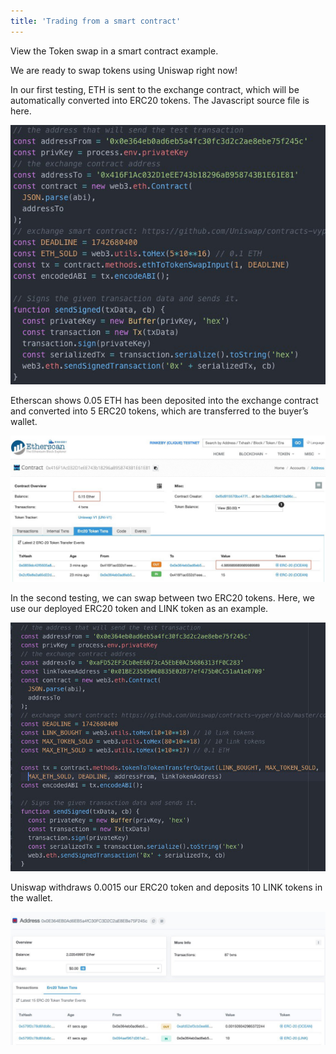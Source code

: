 ```yaml
---
title: 'Trading from a smart contract'
---
```


<Github link="">View the Token swap in a smart contract example.</Github>

We are ready to swap tokens using Uniswap right now!

In our first testing, ETH is sent to the exchange contract, which will be automatically converted into ERC20 tokens. The Javascript source file is here.

![](images/trading-contract-1.jpg)

Etherscan shows 0.05 ETH has been deposited into the exchange contract and converted into 5 ERC20 tokens, which are transferred to the buyer’s wallet.

![](images/trading-contract-2.jpg)

In the second testing, we can swap between two ERC20 tokens. Here, we use our deployed ERC20 token and LINK token as an example.

![](images/trading-contract-3.jpg)

Uniswap withdraws 0.0015 our ERC20 token and deposits 10 LINK tokens in the wallet.

![](images/trading-contract-4.jpg)
